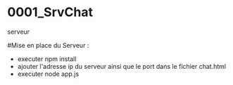 # 0001_SrvChat
serveur

#Mise en place du Serveur :
- executer npm install
- ajouter l'adresse ip du serveur ainsi que le port dans le fichier chat.html
- executer node app.js
